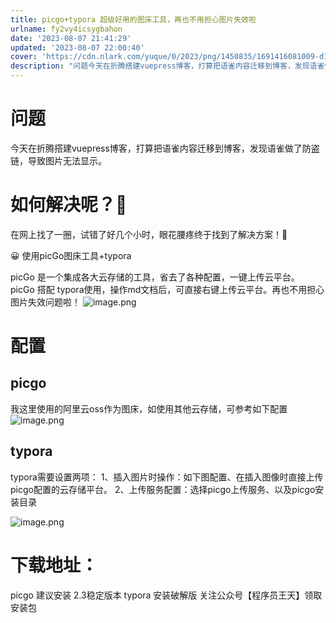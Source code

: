 ```yaml
---
title: picgo+typora 超级好用的图床工具，再也不用担心图片失效啦
urlname: fy2vy4icsygbahon
date: '2023-08-07 21:41:29'
updated: '2023-08-07 22:00:40'
cover: 'https://cdn.nlark.com/yuque/0/2023/png/1450835/1691416081009-d149a4a6-181a-454f-b325-2bd5a4637f2e.png'
description: "问题今天在折腾搭建vuepress博客，打算把语雀内容迁移到博客，发现语雀做了防盗链，导致图片无法显示。如何解决呢？\U0001F926‍在网上找了一圈，试错了好几个小时，眼花腰疼终于找到了解决方案！\U0001F929\U0001F600 使用picGo图床工具+typorapicGo 是一个集成各大云存储的工具，省去了各种配置，一键上传..."
---
```

# 问题
今天在折腾搭建vuepress博客，打算把语雀内容迁移到博客，发现语雀做了防盗链，导致图片无法显示。
# 如何解决呢？🤦‍
在网上找了一圈，试错了好几个小时，眼花腰疼终于找到了解决方案！🤩

😀 使用picGo图床工具+typora

picGo 是一个集成各大云存储的工具，省去了各种配置，一键上传云平台。
picGo 搭配 typora使用，操作md文档后，可直接右键上传云平台。再也不用担心图片失效问题啦！
![image.png](https://gyg-bawei-zg4-2103b.oss-cn-beijing.aliyuncs.com/a943ae481a28b2149e158e687258ca1b.png)
# 配置
## picgo
我这里使用的阿里云oss作为图床，如使用其他云存储，可参考如下配置
![image.png](https://gyg-bawei-zg4-2103b.oss-cn-beijing.aliyuncs.com/c13cbf1ae54f675bdd9f48ec63476bad.png)
## typora
typora需要设置两项：
1、插入图片时操作：如下图配置、在插入图像时直接上传picgo配置的云存储平台。
2、上传服务配置：选择picgo上传服务、以及picgo安装目录
 
![image.png](https://gyg-bawei-zg4-2103b.oss-cn-beijing.aliyuncs.com/f5a35ded485bd5b367fc611066ad3d99.png)
# 下载地址：
picgo 建议安装 2.3稳定版本
typora 安装破解版 
关注公众号【程序员王天】领取安装包
